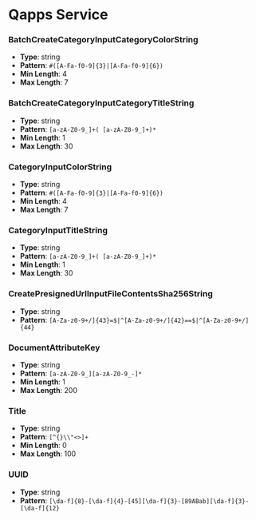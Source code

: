# Qapps Service

### BatchCreateCategoryInputCategoryColorString
- **Type**: string
- **Pattern**: `#([A-Fa-f0-9]{3}|[A-Fa-f0-9]{6})`
- **Min Length**: 4
- **Max Length**: 7

### BatchCreateCategoryInputCategoryTitleString
- **Type**: string
- **Pattern**: `[a-zA-Z0-9_]+( [a-zA-Z0-9_]+)*`
- **Min Length**: 1
- **Max Length**: 30

### CategoryInputColorString
- **Type**: string
- **Pattern**: `#([A-Fa-f0-9]{3}|[A-Fa-f0-9]{6})`
- **Min Length**: 4
- **Max Length**: 7

### CategoryInputTitleString
- **Type**: string
- **Pattern**: `[a-zA-Z0-9_]+( [a-zA-Z0-9_]+)*`
- **Min Length**: 1
- **Max Length**: 30

### CreatePresignedUrlInputFileContentsSha256String
- **Type**: string
- **Pattern**: `[A-Za-z0-9+/]{43}=$|^[A-Za-z0-9+/]{42}==$|^[A-Za-z0-9+/]{44}`

### DocumentAttributeKey
- **Type**: string
- **Pattern**: `[a-zA-Z0-9_][a-zA-Z0-9_-]*`
- **Min Length**: 1
- **Max Length**: 200

### Title
- **Type**: string
- **Pattern**: `[^{}\\"<>]+`
- **Min Length**: 0
- **Max Length**: 100

### UUID
- **Type**: string
- **Pattern**: `[\da-f]{8}-[\da-f]{4}-[45][\da-f]{3}-[89ABab][\da-f]{3}-[\da-f]{12}`

